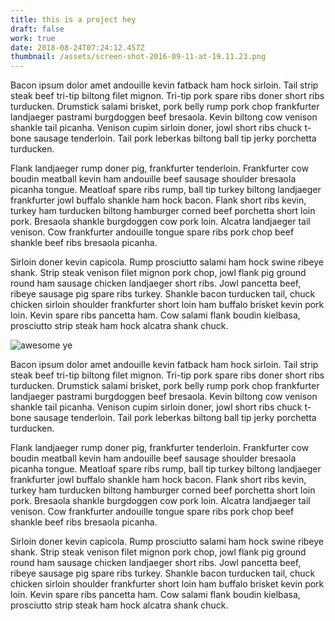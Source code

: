 ```yaml
---
title: this is a project hey
draft: false
work: true
date: 2018-08-24T07:24:12.457Z
thumbnail: /assets/screen-shot-2016-09-11-at-19.11.23.png
---
```

Bacon ipsum dolor amet andouille kevin fatback ham hock sirloin. Tail strip steak beef tri-tip biltong filet mignon. Tri-tip pork spare ribs doner short ribs turducken. Drumstick salami brisket, pork belly rump pork chop frankfurter landjaeger pastrami burgdoggen beef bresaola. Kevin biltong cow venison shankle tail picanha. Venison cupim sirloin doner, jowl short ribs chuck t-bone sausage tenderloin. Tail pork leberkas biltong ball tip jerky porchetta turducken.

Flank landjaeger rump doner pig, frankfurter tenderloin. Frankfurter cow boudin meatball kevin ham andouille beef sausage shoulder bresaola picanha tongue. Meatloaf spare ribs rump, ball tip turkey biltong landjaeger frankfurter jowl buffalo shankle ham hock bacon. Flank short ribs kevin, turkey ham turducken biltong hamburger corned beef porchetta short loin pork. Bresaola shankle burgdoggen cow pork loin. Alcatra landjaeger tail venison. Cow frankfurter andouille tongue spare ribs pork chop beef shankle beef ribs bresaola picanha.

Sirloin doner kevin capicola. Rump prosciutto salami ham hock swine ribeye shank. Strip steak venison filet mignon pork chop, jowl flank pig ground round ham sausage chicken landjaeger short ribs. Jowl pancetta beef, ribeye sausage pig spare ribs turkey. Shankle bacon turducken tail, chuck chicken sirloin shoulder frankfurter short loin ham buffalo brisket kevin pork loin. Kevin spare ribs pancetta ham. Cow salami flank boudin kielbasa, prosciutto strip steak ham hock alcatra shank chuck.

![awesome ye](/media/screen-shot-2016-09-11-at-19.11.23.png)

Bacon ipsum dolor amet andouille kevin fatback ham hock sirloin. Tail strip steak beef tri-tip biltong filet mignon. Tri-tip pork spare ribs doner short ribs turducken. Drumstick salami brisket, pork belly rump pork chop frankfurter landjaeger pastrami burgdoggen beef bresaola. Kevin biltong cow venison shankle tail picanha. Venison cupim sirloin doner, jowl short ribs chuck t-bone sausage tenderloin. Tail pork leberkas biltong ball tip jerky porchetta turducken.

Flank landjaeger rump doner pig, frankfurter tenderloin. Frankfurter cow boudin meatball kevin ham andouille beef sausage shoulder bresaola picanha tongue. Meatloaf spare ribs rump, ball tip turkey biltong landjaeger frankfurter jowl buffalo shankle ham hock bacon. Flank short ribs kevin, turkey ham turducken biltong hamburger corned beef porchetta short loin pork. Bresaola shankle burgdoggen cow pork loin. Alcatra landjaeger tail venison. Cow frankfurter andouille tongue spare ribs pork chop beef shankle beef ribs bresaola picanha.

Sirloin doner kevin capicola. Rump prosciutto salami ham hock swine ribeye shank. Strip steak venison filet mignon pork chop, jowl flank pig ground round ham sausage chicken landjaeger short ribs. Jowl pancetta beef, ribeye sausage pig spare ribs turkey. Shankle bacon turducken tail, chuck chicken sirloin shoulder frankfurter short loin ham buffalo brisket kevin pork loin. Kevin spare ribs pancetta ham. Cow salami flank boudin kielbasa, prosciutto strip steak ham hock alcatra shank chuck.
